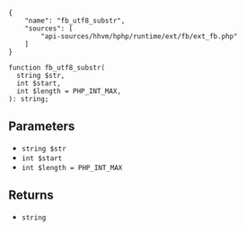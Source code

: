 ``` yamlmeta
{
    "name": "fb_utf8_substr",
    "sources": [
        "api-sources/hhvm/hphp/runtime/ext/fb/ext_fb.php"
    ]
}
```




``` Hack
function fb_utf8_substr(
  string $str,
  int $start,
  int $length = PHP_INT_MAX,
): string;
```




## Parameters




+ ` string $str `
+ ` int $start `
+ ` int $length = PHP_INT_MAX `




## Returns




* ` string `
<!-- HHAPIDOC -->
